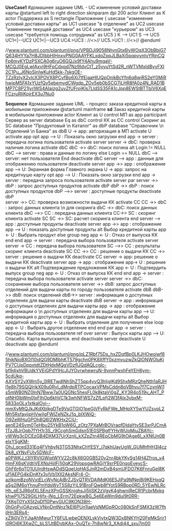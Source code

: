 **UseCase1**
#домашнее задание UML - UC изменение уcловий доставки карты
@startuml
left to right direction
skinparam dpi 200
actor Клиент as K
actor Поддержка as S
rectangle Приложение {
    usecase "изменение условий доставки карты" as UC1
usecase "в отделение" as UC2
usecase "изменение текущей доставки" as UC4
usecase "курьером" as UC3
usecase "требуется помощь сотрудника" as UC5
}
K --> UC1
S --> UC5
UC1<|--UC2
UC1<|--UC3
UC4.>UC3 : //<<extend>>//
UC5.>UC1 : //<<extend>>//
@enduml

//www.plantuml.com/plantuml/png/VPBDJi9058NtynGtx6lvWOqX3ObBbiG7Q634HYYa7H8JDIbbHIHnxyPNG0AAYFKLxdqZppJLBaXi5pqpvyntvYRjnCQFp6myKYDzPSXCA0g6ruO6GQJx9fY4Ahu9mgaV-MCQJ0EgLwlAxvj9HFpCdxpd7Nz9IdvCtT_z5yvuYtSd2R_nWTVMxIdByyFXI2C1Pu_J6NoSjnIwKuHd5kk-7skgOE-TZzRzIyX2vlcX3POVX8PCvfBo6Xi7tfEjaaHIUQpOnikBcYfn6q8wjRS2eY0MiRhwjpM5FA1xYUzfQy5ebemydCWgdp_ZOv5eb0bSCG7iLHR8fA0z4N_RAD1BMP7C8P21lyrlWS4AIaizg2uvZfUFrojKIs7LldSS35FA1cJpp8EWStBTTblV6XqEFCzruRIiKpjrEX3u7Nu0


**Sequence**
#домашнее задание UML - процесс заказа кредитной карты в мобильном приложении
@startuml
mainframe **sd** Заказ кредитной карты в мобильном приложении
actor Клиент as U
control МП as app
participant Сервер as server
database Eq as dbC
control КК as СС
control Скоринг as SC
database "Продуктовый \n Каталог" as dbP
database "Справочник \n Отделений \n Банка" as dbB
U -> app: авторизация в МП 
activate U
activate app
opt
app --> U : Показать окно загрузки
end
app -> server : передача логина пользователя 
activate server
server -> dbC: проверка наличия логина
activate dbC
dbC ->> dbC: поиск логина
alt Login != NULL
dbC --> server : права и данные по логину 
else Login == NULL
dbC --> server: нет пользователя
End
deactivate dbC
server --> app : данные для отображению пользователя
deactivate server
app  ->> app : отображение
app  --> U: Экранная форма Главного экрана
U -> app: запрос на кредитнуцю карту
opt
app --> U : Показать окно загрузки
end
app -> server : передача запроса пользователя
activate server
par
server  ->> dbP  : запрос доступных продуктов
activate dbP
dbP  ->> dbP  : поиск доступных продуктов
dbP  -->> server  : доступные продукты
deactivate dbP  
server  ->> СС: проверка возможности выдачи КК
activate СС
СС ->> dbC : запрос данных клиента \n для скоринга 
dbC ->> dbC: поиск данных клиента
dbC -->> СС : передача данных клиента
СС->> SC : скоринг клиента
activate SC 
SC ->> SC: расчет скоринга клиента
end
server  --> app  : доступные продукты
deactivate server
app  ->> app : отображение
app  --> U  : показать доступные продукты
alt Выбор кредитной карты
app <- U : Выбрать продукт
else 
group neg
app <- U : Отказ от выпуска КК
end
end
app -> server : передача выбора пользователя
activate server
server -> СС : передача выбора пользователя
SC -->> СС : результаты скоринг клиента
deactivate SC 
СС ->> СС : решение о выдачи КК
СС ->> server : решение о выдачи КК
deactivate СС 
server -> app: решение о выдачи КК
deactivate server
app  -> app : отображение
app-> U : решение о выдачи КК
alt Подтверждение предложения КК
app <- U : Подтвердить выпуск
group neg
app <- U : Отказ от выпуска КК
end
end
app -> server : передача выбора пользователя
activate server
server ->> dbC: сохранение выбора пользователя
server ->> dbB: запрос доступных отделений для выдачи карты по городу пользователя
activate dbB
dbB->> dbB: поиск отделений
dbB->> server : информация о доступных отделенях для выдачи карты
deactivate dbB
server -> app : информация о доступных отделенях для выдачи карты
app  -> app : отображение информации о \n доступных отделенях для выдачи карты
app --> U: информация о доступных отделенях для выдачи карты
alt Выбор кредитной карты
app <- U : Выбрать отделение для получения
else 
loop
app <- U : Выбрать другое отделение
end
end
par
app -> server : передача выбора пользователя
ref over server : Выпуск карты
app --> U: Спасибо. Карта выпускается.
end
deactivate server
deactivate U
deactivate app
@enduml

//www.plantuml.com/plantuml/png/pLZ1Rbf75Ds_hxZDqfBp0LKJHOwoiwf85hjkNioBXOI10idQG9DMIbhKT579gchn0PK8XffY0xzmvuzwZkQIONWOluKjPV7CUpDppxtdtZDtHdxMQgVDzflJQdAQLcglc-bf9djxhVBUdkYVEjGPdYlHcJlJYOvrwhewruN-9vnnPwxhFeYEH6ym-5cdUkq-AXVSY2vXWm5y_0lRETwdINhShZT5pp4yvQ3hIjgIKd9ShxMRzQheNth1aRJHI1e8h79SQQIrjkX09u0RyI_dMrdpRTPCocaxVPMsCddn8qVBhvu7f7CzvnWi1s5mWB0NZ0lnN7Bww7a0UQGNc5hesFL0k8ktaVi0gZ_KY3R4o519v_AHT_PotNH0lbWm0lxFIhOp6khVC1k3whNFWS7zZfLpfj2W3fAIx3ybxM-5833oOLx1xtkalOyi--mmXvMtQJkJKdXblkgDTe9VsGTGIO1peGjVFyRkFWe_MHpXY5wYUZsypL2Mh5RsfayjipHVwiIgFWIZeNZkJ1q_blXWiQ-O9ZeWHuGPOh8Q6I2WKHx2CiU-aenE24Svm0TeHbu25YkB1oW6G_zOtz7PXaMrBOVraqfDldaYtvSE3xrPJCmA1TzJ8JrOpb7fYH1r3S_r9CcghSmGdsn51E0SPBgtfYHvWUoMiuZBAYc-vWWg3cDCEzGB4DXM37UrXznlj_kXZpZtn4REpCbMG9tOAge6I_xXNlUn0BelxYSgKM-OhJ_qced331Eq4FVhbyN3TG53NhxChYESY_i7qkhUayUgW_GUMhfHH3l4czDk8_sYNvFUIv5DWcF-a0PWKJ_t3lYRVIGWistWYV22c8kX6G0GB520v2nr4bkYKySg14H4Zfros_v4HmFX6sKVdtiVEXNsHiilFj1i0qK29VopsgwRAGjY9xrPE0nqoEveycS-GhF6r6qTO1UUjrdHswADdSQqeUqHASJnR2mDxB4smUFDO7K6FnruGel8Kuf1AEPG4kiDnKfx3vlVb1Xll2AksNFr4-O-azlkomBzoNVxtELcWyNcAiBrZJSvQTRVDAIMdKI6E5JjPa9MNejBj9KEHxqQaSg2lM6qYhnuPmYdsWvT5S8zYjL91BroFQwb8fYotS9RBpp0RD_5YEwNLRcHh_pE3JR6gfXLSEnzXPnGSSKnjghsJj5IiSK2zVgyK4ghwniReCR1PcbrMxkgkhwP1j7529GtLHjfx-jNg_LErm72EpkwBG_5e6EeWm9duI9t0RR-7XKgT0YxX5t2qDf10PwyGUC9KON38H-0hGnPviOAzvpLVNjnDntNnz1kEl6PUn1laeVsNMGpROc080kSnFSMX3zW7fhilHn3ERs4-xZ9i0V7rYJiaAhMwurTY6FULwbeOENXLvkVjytxQW3DxBNKYH20FeMkSrjr1i0ROi6K3XwZC_bLS1JtBDvbKAx-OuQTx-7h8wNr3_XAdi44_sxu7m00